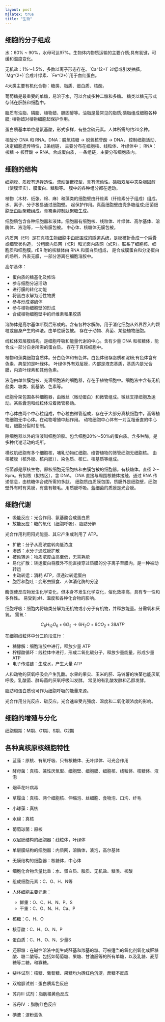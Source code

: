 ```yaml
---
layout: post
mjlatex: true
title: "生物"
---
```


## 细胞的分子组成

水：60% ~ 90%，水母可达97%。生物体内物质运输的主要介质;具有氢键，可缓和温度变化。

无机盐：1%～1.5%，多数以离子形态存在。\`Ca^(2+)\` 过低或引发抽搐。
\`Mg^(2+)\`合成叶绿素、\`Fe^(2+)\`用于血红蛋白。

4大类主要有机化合物：糖类、脂质、蛋白质、核酸。

葡萄糖是最重要的单糖，易溶于水，可以合成多种二糖和多糖。
糖类以糖元形式存储在肝脏和细胞中。

脂质有油脂、磷脂、植物蜡、胆固醇等。油脂是最常见的脂质;磷脂组成细胞各种膜;
植物蜡对植物细胞起保护作用。

蛋白质基本单位是氨基酸，形式多样，有些含硫元素。人体所需的约20余种。

核酸分 DNA 和 RNA。DNA：脱氧核糖 -> 脱氧核苷酸 -> DNA，
控制细胞活动、决定细胞遗传特性，2条组链，
主要分布在细胞核、线粒体、叶绿体中；
RNA：核糖 -> 核苷酸 -> RNA，合成蛋白质，一条组链，主要分布细胞质内。

## 细胞的结构

细胞膜、质膜有选择透性。流动镶嵌模型，具有流动性。磷脂双层中夹杂胆固醇（使膜坚实）、膜蛋白、糖脂等。
膜中的各种组分都在运动。

植物（木材、纸张、棉、麻）和藻类的细胞壁由纤维素（纤维素分子组成）组成。水、离子、分子极易通过细胞壁。
起保护作用。真菌细胞壁由壳多糖组成;细菌细胞壁由肽聚糖组成。青霉素抑制肽聚糖生成。

细胞质包含各种细胞器和液体。细胞器有细胞核、线粒体、叶绿体、高尔基体、溶酶体、液泡等，一般有膜包被。
中心体、核糖体无膜包被。

内质网（ER）是在真核生物细胞中由膜围成的隧道系统，是膜被折叠成一个扁囊或细管状构造，
分粗面内质网（rER）和光面内质网（sER）。联系了细胞核、细胞质和细胞膜。rER 附的核糖体由 RNA 和蛋白质组成，
是合成膜蛋白和分泌蛋白的场所，外表无膜，一部分游离在细胞溶胶中。

高尔基体：

- 蛋白质的糖基化及修饰
- 参与细胞分泌活动
- 进行膜的转化功能
- 将蛋白水解为活性物质
- 参与形成溶酶体
- 参与植物细胞壁的形成
- 合成植物细胞壁中的纤维素和果胶质

溶酶体是高尔基体断裂后形成的。含有各种水解酶，用于消化细胞从外界吞入的颗粒或自身产生的碎渣。由单位膜包被。
存在于动物、真菌、某些植物细胞。

线粒体双层膜结构。是细胞呼吸和能量代谢的中心。含有少量 DNA 和核糖体，能合成一部分自身所需的蛋白质。
存在于真核细胞中。

植物和藻类细胞含质体。分白色体和有色体。白色体储存脂质和淀粉;有色体含有色素，典型的是叶绿体。
叶绿体外有双层膜，内部是液态基质，基质内是光合膜，内涵叶绿素和其他色素。

液泡由单位膜包被、充满细胞液的细胞器，存在于植物细胞中。细胞液中含有无机盐类、糖类、氨基酸、色素等。

细胞骨架包围各种细胞器，由微丝（微动蛋白）和微管组成。微丝支撑细胞及运动。某些囊泡和线粒体沿着微管移动。

中心体由两个中心粒组成，中心粒由微管组成，存在于大部分真核细胞中，高等植物细胞无中心体。在动物增殖中起作用。
动物细胞中心体有一对互相垂直的中心粒，细胞分裂时复制。

除细胞器以外的溶液叫细胞溶胶。包含细胞20%～50%的蛋白质。含多种酶，是多种代谢活动的场所。


横纹肌细胞有多个细胞核，哺乳动物红细胞、维管植物的筛管细胞无细胞核。
由核被膜（核外膜、核内膜））、染色质、核仁、核基质等组成。

细菌都是原核生物。原核细胞无细胞核和由膜包被的细胞器，有核糖体。直径 2～8μm。有拟核（拟核区），含 DNA。
DNA 直接与周围核糖体接触，通过 RNA 传递信息，由核糖体合成所需的多肽。
细胞质由质膜包围，质膜外是细胞壁，细胞壁外有时有荚膜，有些有鞭毛。用质膜呼吸。蓝细菌的质膜是光合膜。

## 细胞代谢

- 吸能反应：光合作用、氨基酸合成蛋白质
- 放能反应：糖的氧化（细胞呼吸）、脂肪分解

光合作用利用阳光能量、其它产生或利用了 ATP。

- 扩散：分子从高浓度转向低浓度
- 渗透：水分子通过膜扩散
- 被动转运：物质浓度由高至低，无需耗能
- 易化扩散：转运蛋白将膜外不能直接穿过质膜的分子离子至膜内，是一种被动转运
- 主动转运：消耗 ATP，须通过转运蛋白
- 胞吞和胞吐：变形虫摄食、人体消化酶的分泌

酶促使反应物发生化学变化，但本身不发生化学变化，催化效率高，具有专一性和多样性。
易受到pH、温度和各种化合物的影响。

细胞呼吸：细胞内将糖类分解为无机物或小分子有机物，并释放能量。分需氧和厌氧。
需氧：

$$   C_6H_{12}O_6 + 6 O_2  \to 6 H_2O+6 CO_2+38ATP  $$

在细胞线粒体中分三阶段进行：

- 糖酵解：细胞溶胶中进行，释放少量 ATP
- 柠檬酸循环：线粒体中进行，形成二氧化碳分子，释放少量能量，形成少量 ATP
- 电子传递链：生成水，产生大量 ATP

人和动物的厌氧呼吸会产生乳酸。水果的果实、玉米的胚、马铃薯的块茎也能厌氧呼吸。乳酸菌、酵母菌的厌氧呼吸叫发酵。
常见的有乳酸发酵和乙醇发酵。

脂肪和蛋白质也可作为细胞呼吸的能量来源。

光合作用分光反应、碳反应。光合速率受光强度、温度和二氧化碳浓度的影响。

## 细胞的增殖与分化

细胞周期：M期、G1期、S期、G2期


## 各种真核原核细胞特性

- 蓝藻：原核、有氧呼吸、只有核糖体、无叶绿体、可光合作用
- 酵母菌：真核、兼性厌氧型、细胞壁、细胞膜、细胞核、线粒体、核糖体、液泡
- 烟草花叶病毒
- 草履虫：真核、两个细胞核、伸缩泡、丝细胞、食物泡、口沟、纤毛
- 小球藻：真核
- 水绵：真核
- 葡萄球菌：原核

- 双层膜结构的细胞器：线粒体，叶绿体
- 单层膜结构的细胞器：内质网，溶酶体，液泡，高尔基体
- 无膜结构的细胞器：核糖体，中心体

- 细胞化合物含量比重：水、蛋白质、脂质、无机盐、糖类、核酸
- 组成细胞元素：C、O、H、N等
- 人体细胞主要元素：
  - 鲜重：O、C、H、N、P、S
  - 干重：C、O、N、H、Ca、P
- 核糖：C、H、O
- 核苷酸：C、H、O、N、P
- 蛋白质：C、H、O、N、少量S
- 还原糖：在碱性溶液中能生成醛基和羰基的糖。可被适当的氧化剂氧化成醛糖酸、糖二酸等。包括如葡萄糖、果糖、甘油醛等的所有单糖，以及乳糖、麦芽糖等二糖，和寡糖。
- 斐林试剂：核糖、葡萄糖、果糖均为砖红色沉淀，蔗糖不反应
- 双缩脲试剂：蛋白质紫色反应
- 苏丹Ⅲ 试剂：脂肪橘黄色反应
- 苏丹Ⅳ ：脂肪红色反应
- 碘液：淀粉蓝色


